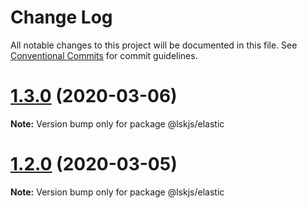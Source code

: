 # Change Log

All notable changes to this project will be documented in this file.
See [Conventional Commits](https://conventionalcommits.org) for commit guidelines.

# [1.3.0](https://github.com/lskjs/lskjs/tree/master/packages/elastic/compare/v1.2.2...v1.3.0) (2020-03-06)

**Note:** Version bump only for package @lskjs/elastic





# [1.2.0](https://github.com/lskjs/lskjs/tree/master/packages/elastic/compare/v1.1.1...v1.2.0) (2020-03-05)

**Note:** Version bump only for package @lskjs/elastic
